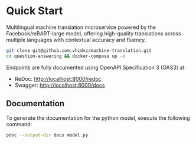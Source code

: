 # Quick Start

Multilingual machine translation microservice powered by the Facebook/mBART-large model, offering high-quality translations across multiple languages with contextual accuracy and fluency.

```sh
git clone git@github.com:vhidvz/machine-translation.git
cd question-answering && docker-compose up -d
```

Endpoints are fully documented using OpenAPI Specification 3 (OAS3) at:

- ReDoc: <http://localhost:8000/redoc>
- Swagger: <http://localhost:8000/docs>

## Documentation

To generate the documentation for the python model, execute the following command:

```sh
pdoc --output-dir docs model.py
```
